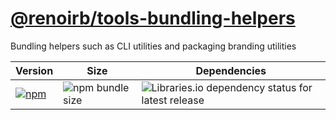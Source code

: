 # [@renoirb/tools-bundling-helpers][repo-url]

[repo-url]: https://github.com/renoirb/experiments-201908-rush-typescript-just-bili-monorepo/tree/v1.x-dev/tools/bundling-helpers

Bundling helpers such as CLI utilities and packaging branding utilities

| Version                                                                                                                                                                                      | Size                                                                                                            | Dependencies                                                                                                                                                                           |
| -------------------------------------------------------------------------------------------------------------------------------------------------------------------------------------------- | --------------------------------------------------------------------------------------------------------------- | -------------------------------------------------------------------------------------------------------------------------------------------------------------------------------------- |
| [![npm](https://img.shields.io/npm/v/%40renoirb%2Ftools-bundling-helpers?style=flat-square&logo=appveyor&label=npm&logo=npm)](https://www.npmjs.com/package/%40renoirb%2Ftools-bundling-helpers) | ![npm bundle size](https://img.shields.io/bundlephobia/min/%40renoirb%2Ftools-bundling-helpers?style=flat-square) | ![Libraries.io dependency status for latest release](https://img.shields.io/librariesio/release/npm/%40renoirb%2Ftools-bundling-helpers?style=flat-square&logo=appveyor&logo=dependabot) |
